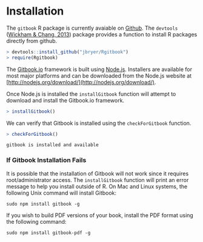 


# Installation

The `gitbook` R package is currently avaiable on [Github](http://github.com). The `devtools` (<a href="http://CRAN.R-project.org/package=devtools">Wickham & Chang, 2013</a>) package provides a function to install R packages directly from github.


```r
> devtools::install_github("jbryer/Rgitbook")
> require(Rgitbook)
```


The [Gitbook.io](http://gitbook.io) framework is built using [Node.js](http://nodejs.org/). Installers are available for most major platforms and can be downloaded from the Node.js website at [http://nodejs.org/download/](http://nodejs.org/download/).

Once Node.js is installed the `installGitbook` function will attempt to download and install the Gitbook.io framework.


```r
> installGitbook()
```


We can verify that Gitbook is installed using the `checkForGitbook` function.


```r
> checkForGitbook()
```

```
gitbook is installed and available
```


### If Gitbook Installation Fails

It is possible that the installation of Gitbook will not work since it requires root/administrator access. The `installGitbook` function will print an error message to help you install outside of R. On Mac and Linux systems, the following Unix command will install Gitbook:

```
sudo npm install gitbook -g
```

If you wish to build PDF versions of your book, install the PDF format using the following command:

```
sudo npm install gitbook-pdf -g
```


